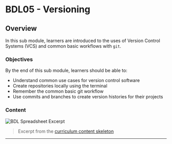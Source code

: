 # BDL05 - Versioning

## Overview

In this sub module, learners are introduced to the uses of Version Control Systems (VCS) and common basic workflows with `git`.

### Objectives

By the end of this sub module, learners should be able to:

- Understand common use cases for version control software
- Create repositories locally using the terminal
- Remember the common basic git workflow
- Use commits and branches to create version histories for their projects

### Content

![BDL Spreadsheet Excerpt](http://spreadshot.io/api/capture?id=2PACX-1vRmbQwSykUGZ0ft5T7p6_eAwOaQk-fAe2Jrq_D-7hILIa1eH-9W-7xMCbh5c92uXbFY5OOQnY-Oifl2&gid=0&single=true&range=C18:C21&width=525&height=375&scale=1.25)

> Excerpt from the [curriculum content skeleton](https://docs.google.com/spreadsheets/d/1VoE5EOypjYJsOUufkZ6V3DzjLFOw0RVtZ8uqiIfiAd4/edit?usp=sharing)

---

